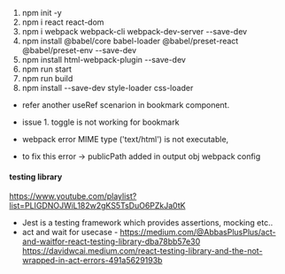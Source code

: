 1. npm init -y
2. npm i react react-dom
3. npm i webpack webpack-cli webpack-dev-server --save-dev
4. npm install @babel/core babel-loader @babel/preset-react @babel/preset-env --save-dev
5. npm install html-webpack-plugin --save-dev
6. npm run start
7. npm run build
8. npm install --save-dev style-loader css-loader

- refer another useRef scenarion in bookmark component.

- issue 1. toggle is not working for bookmark

- webpack error MIME type ('text/html') is not executable,
- to fix this error -> publicPath added in output obj webpack config

#### testing library
https://www.youtube.com/playlist?list=PLIGDNOJWiL182w2gKS5TsDuO6PZkJa0tK
- Jest is a testing framework which provides assertions, mocking etc..
- act and wait for usecase - https://medium.com/@AbbasPlusPlus/act-and-waitfor-react-testing-library-dba78bb57e30
https://davidwcai.medium.com/react-testing-library-and-the-not-wrapped-in-act-errors-491a5629193b
